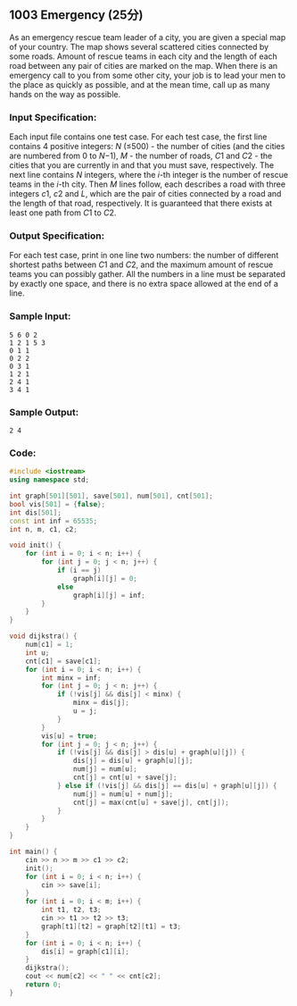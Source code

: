 ##  **1003** **Emergency** (25分)

As an emergency rescue team leader of a city, you are given a special map of your country. The map shows several scattered cities connected by some roads. Amount of rescue teams in each city and the length of each road between any pair of cities are marked on the map. When there is an emergency call to you from some other city, your job is to lead your men to the place as quickly as possible, and at the mean time, call up as many hands on the way as possible.

### Input Specification:

Each input file contains one test case. For each test case, the first line contains 4 positive integers: *N* (≤500) - the number of cities (and the cities are numbered from 0 to *N*−1), *M* - the number of roads, *C*1 and *C*2 - the cities that you are currently in and that you must save, respectively. The next line contains *N* integers, where the *i*-th integer is the number of rescue teams in the *i*-th city. Then *M* lines follow, each describes a road with three integers *c*1, *c*2 and *L*, which are the pair of cities connected by a road and the length of that road, respectively. It is guaranteed that there exists at least one path from *C*1 to *C*2.

### Output Specification:

For each test case, print in one line two numbers: the number of different shortest paths between *C*1 and *C*2, and the maximum amount of rescue teams you can possibly gather. All the numbers in a line must be separated by exactly one space, and there is no extra space allowed at the end of a line.

### Sample Input:

```in
5 6 0 2
1 2 1 5 3
0 1 1
0 2 2
0 3 1
1 2 1
2 4 1
3 4 1
```

### Sample Output:

```out
2 4
```

### Code:

```c++
#include <iostream>
using namespace std;

int graph[501][501], save[501], num[501], cnt[501];
bool vis[501] = {false};
int dis[501];
const int inf = 65535;
int n, m, c1, c2;

void init() {
    for (int i = 0; i < n; i++) {
        for (int j = 0; j < n; j++) {
            if (i == j)
                graph[i][j] = 0;
            else
                graph[i][j] = inf;
        }
    }
}

void dijkstra() {
    num[c1] = 1;
    int u;
    cnt[c1] = save[c1];
    for (int i = 0; i < n; i++) {
        int minx = inf;
        for (int j = 0; j < n; j++) {
            if (!vis[j] && dis[j] < minx) {
                minx = dis[j];
                u = j;
            }
        }
        vis[u] = true;
        for (int j = 0; j < n; j++) {
            if (!vis[j] && dis[j] > dis[u] + graph[u][j]) {
                dis[j] = dis[u] + graph[u][j];
                num[j] = num[u];
                cnt[j] = cnt[u] + save[j];
            } else if (!vis[j] && dis[j] == dis[u] + graph[u][j]) {
                num[j] = num[u] + num[j];
                cnt[j] = max(cnt[u] + save[j], cnt[j]);
            }
        }
    }
}

int main() {
    cin >> n >> m >> c1 >> c2;
    init();
    for (int i = 0; i < n; i++) {
        cin >> save[i];
    }
    for (int i = 0; i < m; i++) {
        int t1, t2, t3;
        cin >> t1 >> t2 >> t3;
        graph[t1][t2] = graph[t2][t1] = t3;
    }
    for (int i = 0; i < n; i++) {
        dis[i] = graph[c1][i];
    }
    dijkstra();
    cout << num[c2] << " " << cnt[c2];
    return 0;
}
```

